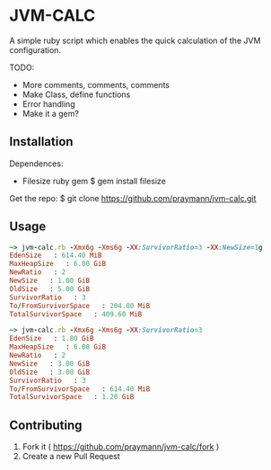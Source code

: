 # JVM-CALC 

A simple ruby script which enables the quick calculation of the JVM configuration.

TODO:
* More comments, comments, comments
* Make Class, define functions
* Error handling
* Make it a gem?

## Installation

Dependences: 
* Filesize ruby gem
  $ gem install filesize

Get the repo:
  $ git clone https://github.com/praymann/jvm-calc.git

## Usage

```ruby
~> jvm-calc.rb -Xmx6g -Xms6g -XX:SurvivorRatio=3 -XX:NewSize=1g
EdenSize   : 614.40 MiB
MaxHeapSize   : 6.00 GiB
NewRatio   : 2
NewSize   : 1.00 GiB
OldSize   : 5.00 GiB
SurvivorRatio   : 3
To/FromSurvivorSpace   : 204.80 MiB
TotalSurvivorSpace   : 409.60 MiB
```

```ruby
~> jvm-calc.rb -Xmx6g -Xms6g -XX:SurvivorRatio=3
EdenSize   : 1.80 GiB
MaxHeapSize   : 6.00 GiB
NewRatio   : 2
NewSize   : 3.00 GiB
OldSize   : 3.00 GiB
SurvivorRatio   : 3
To/FromSurvivorSpace   : 614.40 MiB
TotalSurvivorSpace   : 1.20 GiB
```

## Contributing

1. Fork it ( https://github.com/praymann/jvm-calc/fork )
5. Create a new Pull Request
